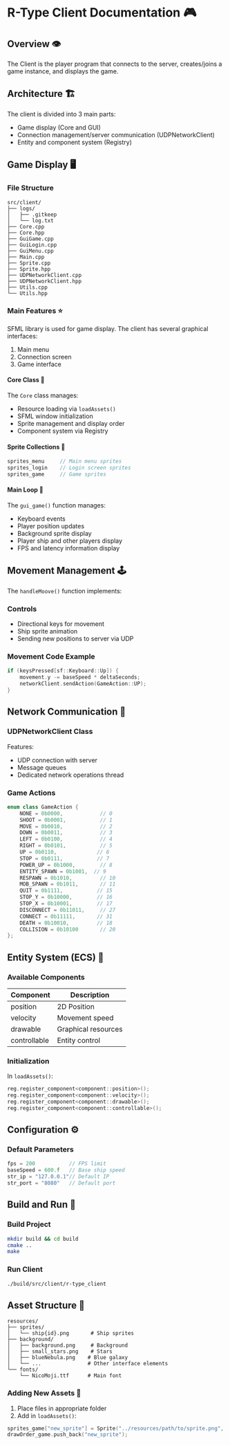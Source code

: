 # R-Type Client Documentation 🎮

## Overview 👁️

The Client is the player program that connects to the server, creates/joins a game instance, and displays the game.

## Architecture 🏗️

The client is divided into 3 main parts:
- Game display (Core and GUI)
- Connection management/server communication (UDPNetworkClient)
- Entity and component system (Registry)

## Game Display 🖥️

### File Structure
```
src/client/
├── logs/
│   ├── .gitkeep
│   └── log.txt
├── Core.cpp
├── Core.hpp
├── GuiGame.cpp
├── GuiLogin.cpp
├── GuiMenu.cpp
├── Main.cpp
├── Sprite.cpp
├── Sprite.hpp
├── UDPNetworkClient.cpp
├── UDPNetworkClient.hpp
├── Utils.cpp
└── Utils.hpp
```

### Main Features ⭐

SFML library is used for game display. The client has several graphical interfaces:
1. Main menu
2. Connection screen
3. Game interface

#### Core Class 🎯

The `Core` class manages:
- Resource loading via `loadAssets()`
- SFML window initialization
- Sprite management and display order
- Component system via Registry

#### Sprite Collections 🎨

```cpp
sprites_menu     // Main menu sprites
sprites_login    // Login screen sprites
sprites_game     // Game sprites
```

#### Main Loop 🔄

The `gui_game()` function manages:
- Keyboard events
- Player position updates
- Background sprite display
- Player ship and other players display
- FPS and latency information display

## Movement Management 🕹️

The `handleMoove()` function implements:

### Controls
- Directional keys for movement
- Ship sprite animation
- Sending new positions to server via UDP

### Movement Code Example
```cpp
if (keysPressed[sf::Keyboard::Up]) {
    movement.y -= baseSpeed * deltaSeconds;
    networkClient.sendAction(GameAction::UP);
}
```

## Network Communication 📡

### UDPNetworkClient Class

Features:
- UDP connection with server
- Message queues
- Dedicated network operations thread

### Game Actions
```cpp
enum class GameAction {
    NONE = 0b0000,            // 0
    SHOOT = 0b0001,           // 1
    MOVE = 0b0010,            // 2
    DOWN = 0b0011,            // 3
    LEFT = 0b0100,            // 4
    RIGHT = 0b0101,           // 5
    UP = 0b0110,             // 6
    STOP = 0b0111,           // 7
    POWER_UP = 0b1000,        // 8
    ENTITY_SPAWN = 0b1001,  // 9
    RESPAWN = 0b1010,         // 10
    MOB_SPAWN = 0b1011,       // 11
    QUIT = 0b1111,           // 15
    STOP_Y = 0b10000,        // 16
    STOP_X = 0b10001,        // 17
    DISCONNECT = 0b11011,     // 27
    CONNECT = 0b11111,       // 31
    DEATH = 0b10010,         // 18
    COLLISION = 0b10100       // 20
};
```

## Entity System (ECS) 🧩

### Available Components

| Component    | Description                |
|-------------|----------------------------|
| position    | 2D Position                |
| velocity    | Movement speed             |
| drawable    | Graphical resources        |
| controllable| Entity control             |

### Initialization

In `loadAssets()`:
```cpp
reg.register_component<component::position>();
reg.register_component<component::velocity>();
reg.register_component<component::drawable>();
reg.register_component<component::controllable>();
```

## Configuration ⚙️

### Default Parameters
```cpp
fps = 200           // FPS limit
baseSpeed = 600.f   // Base ship speed
str_ip = "127.0.0.1"// Default IP
str_port = "8080"   // Default port
```

## Build and Run 🚀

### Build Project
```bash
mkdir build && cd build
cmake ..
make
```

### Run Client
```bash
./build/src/client/r-type_client
```

## Asset Structure 📁

```
resources/
├── sprites/
│   └── ship{id}.png       # Ship sprites
├── background/
│   ├── background.png     # Background
│   ├── small_stars.png    # Stars
│   ├── blueNebula.png    # Blue galaxy
│   └── ...               # Other interface elements
└── fonts/
    └── NicoMoji.ttf      # Main font
```

### Adding New Assets 🎨

1. Place files in appropriate folder
2. Add in `loadAssets()`:
```cpp
sprites_game["new_sprite"] = Sprite("../resources/path/to/sprite.png", true);
drawOrder_game.push_back("new_sprite");
```